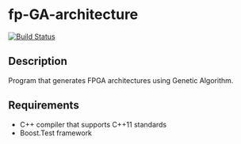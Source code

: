 # fp-GA-architecture

[![Build Status](https://travis-ci.org/NigoroJr/fp-GA-architecture.svg)](https://travis-ci.org/NigoroJr/fp-GA-architecture)

## Description
Program that generates FPGA architectures using Genetic Algorithm.

## Requirements
* C++ compiler that supports C++11 standards
* Boost.Test framework
